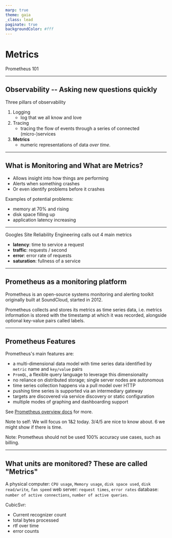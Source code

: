 ```yaml
---
marp: true
theme: gaia
_class: lead
paginate: true
backgroundColor: #fff
---
```


# Metrics

Prometheus 101

---

## Observability -- Asking new questions quickly

Three pillars of observability

1. Logging
    * log that we all know and love
1. Tracing
    * tracing the flow of events through a series of connected (micro-)services
1. **Metrics**
    * numeric representations of data _over time_.

---

## What is Monitoring and What are Metrics?

* Allows insight into how things are performing
* Alerts when something crashes
* Or even identify problems before it crashes

Examples of potential problems:

* memory at 70% and rising
* disk space filling up
* application latency increasing

---

Googles Site Reliability Engineering calls out 4 main metrics

* **latency**: time to service a request
* **traffic**: requests / second
* **error**: error rate of requests
* **saturation**: fullness of a service

---

## Prometheus as a monitoring platform

Prometheus is an open-source systems monitoring and alerting toolkit originally built at SoundCloud, started in 2012.

Prometheus collects and stores its metrics as time series data,
i.e. metrics information is stored with the timestamp at which it was recorded,
alongside optional key-value pairs called labels.

---

## Prometheus Features

Prometheus's main features are:

* a multi-dimensional data model with time series data identified by `metric` name and `key/value` pairs
* `PromQL`, a flexible query language to leverage this dimensionality
* no reliance on distributed storage; single server nodes are autonomous
* time series collection happens via a pull model over HTTP
* pushing time series is supported via an intermediary gateway
* targets are discovered via service discovery or static configuration
* multiple modes of graphing and dashboarding support

See [Prometheus overview docs](https://prometheus.io/docs/introduction/overview/) for more.

Note to self: We will focus on 1&2 today.  3/4/5 are nice to know about.  6 we might show if there is time.

Note: Prometheus should not be used 100% accuracy use cases, such as billing.

---

## What units are monitored?  These are called "Metrics"

A physical computer: `CPU usage`, `Memory usage`, `disk space used`, `disk read/write`, `fan speed`
web server: `request times`, `error rates`
database: `number of active connections`, `number of active queries`.

CubicSvr:

* Current recognizer count
* total bytes processed
* rtf over time
* error counts
